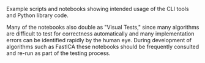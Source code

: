 Example scripts and notebooks showing intended usage of the CLI tools and
Python library code.

Many of the notebooks also double as "Visual Tests," since many algorithms are
difficult to test for correctness automatically and many implementation errors
can be identified rapidly by the human eye. During development of algorithms
such as FastICA these notebooks should be frequently consulted and re-run as
part of the testing process.
